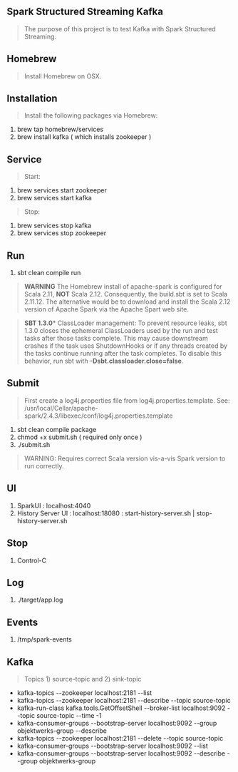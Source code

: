 Spark Structured Streaming Kafka
--------------------------------
>The purpose of this project is to test Kafka with Spark Structured Streaming.

Homebrew
--------
>Install Homebrew on OSX.

Installation
------------
>Install the following packages via Homebrew:

1. brew tap homebrew/services
2. brew install kafka  ( which installs zookeeper )

Service
-------
>Start:

1. brew services start zookeeper
2. brew services start kafka

>Stop:

1. brew services stop kafka
2. brew services stop zookeeper

Run
---
1. sbt clean compile run

>**WARNING** The Homebrew install of apache-spark is configured for Scala 2.11, **NOT** Scala 2.12.
>Consequently, the build.sbt is set to Scala 2.11.12. The alternative would be to download and install
>the Scala 2.12 version of Apache Spark via the Apache Spart web site.

>**SBT 1.3.0*** ClassLoader management: To prevent resource leaks, sbt 1.3.0 closes the ephemeral ClassLoaders
>used by the run and test tasks after those tasks complete. This may cause downstream crashes if the task uses
>ShutdownHooks or if any threads created by the tasks continue running after the task completes. To disable this
>behavior, run sbt with **-Dsbt.classloader.close=false**.

Submit
------
>First create a log4j.properties file from log4j.properties.template.
>See: /usr/local/Cellar/apache-spark/2.4.3/libexec/conf/log4j.properties.template

1. sbt clean compile package
2. chmod +x submit.sh ( required only once )
3. ./submit.sh

>WARNING: Requires correct Scala version vis-a-vis Spark version to run correctly.

UI
--
1. SparkUI : localhost:4040
2. History Server UI : localhost:18080 : start-history-server.sh | stop-history-server.sh

Stop
----
1. Control-C
 
Log
---
1. ./target/app.log

Events
------
1. /tmp/spark-events

Kafka
-----
>Topics 1) source-topic and 2) sink-topic

* kafka-topics --zookeeper localhost:2181 --list
* kafka-topics --zookeeper localhost:2181 --describe --topic source-topic
* kafka-run-class kafka.tools.GetOffsetShell --broker-list localhost:9092 --topic source-topic --time -1
* kafka-consumer-groups --bootstrap-server localhost:9092 --group objektwerks-group --describe
* kafka-topics --zookeeper localhost:2181 --delete --topic source-topic
* kafka-consumer-groups --bootstrap-server localhost:9092 --list
* kafka-consumer-groups --bootstrap-server localhost:9092 --describe --group objektwerks-group
